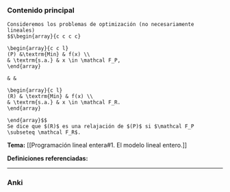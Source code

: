 ### Contenido principal

```ad-Formal
Consideremos los problemas de optimización (no necesariamente lineales)
$$\begin{array}{c c c c}

\begin{array}{c c l}
(P) &\textrm{Min} & f(x) \\
& \textrm{s.a.} & x \in \mathcal F_P,
\end{array}

& &

\begin{array}{c l}
(R) & \textrm{Min} & f(x) \\
& \textrm{s.a.} & x \in \mathcal F_R.
\end{array}

\end{array}$$
Se dice que $(R)$ es una relajación de $(P)$ si $\mathcal F_P \subseteq \mathcal F_R$.
```

**Tema:** [[Programación lineal entera#1. El modelo lineal entero.]]

**Definiciones referenciadas:**

---
### Anki
